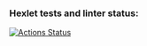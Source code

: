 ### Hexlet tests and linter status:
[![Actions Status](https://github.com/badta5te/devops-for-programmers-project-76/actions/workflows/hexlet-check.yml/badge.svg)](https://github.com/badta5te/devops-for-programmers-project-76/actions)